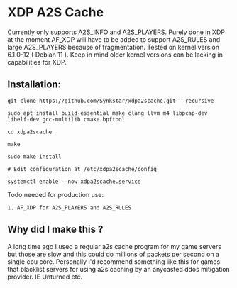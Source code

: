 # XDP A2S Cache

Currently only supports A2S_INFO and A2S_PLAYERS. Purely done in XDP at the moment AF_XDP will have to be added to support A2S_RULES and large A2S_PLAYERS because of fragmentation.
Tested on kernel version 6.1.0-12 ( Debian 11 ). Keep in mind older kernel versions can be lacking in capabilities for XDP.

## Installation:
```
git clone https://github.com/Synkstar/xdpa2scache.git --recursive

sudo apt install build-essential make clang llvm m4 libpcap-dev libelf-dev gcc-multilib cmake bpftool

cd xdpa2scache

make

sudo make install

# Edit configuration at /etc/xdpa2scache/config

systemctl enable --now xdpa2scache.service 
```

Todo needed for production use:
```
1. AF_XDP for A2S_PLAYERS and A2S_RULES
```

## Why did I make this ?
A long time ago I used a regular a2s cache program for my game servers but those are slow and this could do millions of packets per second on a single cpu core.
Personally I'd recommend something like this for games that blacklist servers for using a2s caching by an anycasted ddos mitigation provider.
IE Unturned etc.


